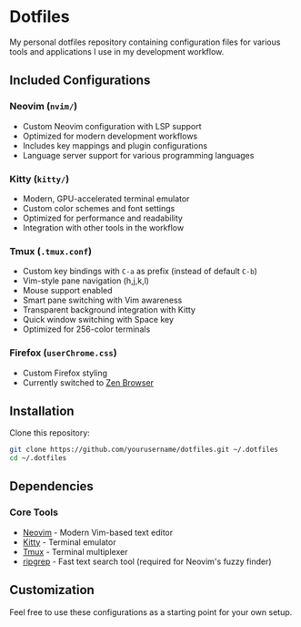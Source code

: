 # Dotfiles

My personal dotfiles repository containing configuration files for various tools and applications I use in my development workflow.

## Included Configurations

### Neovim (`nvim/`)
- Custom Neovim configuration with LSP support
- Optimized for modern development workflows
- Includes key mappings and plugin configurations
- Language server support for various programming languages

### Kitty (`kitty/`)
- Modern, GPU-accelerated terminal emulator
- Custom color schemes and font settings
- Optimized for performance and readability
- Integration with other tools in the workflow

### Tmux (`.tmux.conf`)
- Custom key bindings with `C-a` as prefix (instead of default `C-b`)
- Vim-style pane navigation (h,j,k,l)
- Mouse support enabled
- Smart pane switching with Vim awareness
- Transparent background integration with Kitty
- Quick window switching with Space key
- Optimized for 256-color terminals

### Firefox (`userChrome.css`)
- Custom Firefox styling
- Currently switched to [Zen Browser](https://zen-browser.app/) 

## Installation

Clone this repository:
```bash
git clone https://github.com/yourusername/dotfiles.git ~/.dotfiles
cd ~/.dotfiles
```

## Dependencies

### Core Tools
- [Neovim](https://neovim.io/) - Modern Vim-based text editor
- [Kitty](https://sw.kovidgoyal.net/kitty/) - Terminal emulator
- [Tmux](https://github.com/tmux/tmux/wiki) - Terminal multiplexer
- [ripgrep](https://github.com/BurntSushi/ripgrep) - Fast text search tool (required for Neovim's fuzzy finder)

## Customization

Feel free to use these configurations as a starting point for your own setup.


